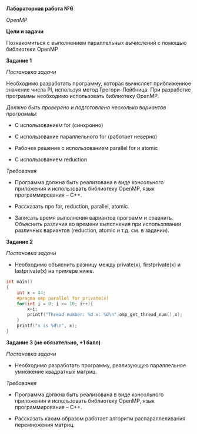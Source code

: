 **Лабораторная работа №6**

*OpenMP*

**Цели и задачи**

Познакомиться с выполнением параллельных вычислений с помощью библиотеки OpenMP

**Задание 1**

*Постановка задачи*

Необходимо разработать программу, которая вычисляет приближенное значение числа PI, используя метод Грегори–Лейбница.
При разработке программы необходимо использовать библиотеку OpenMP.

*Должно быть проверено и подготовлено несколько вариантов программы:*

* С использованием for (синхронно)

* С использование параллельного for (работает неверно)

* Рабочее решение с использованием parallel for и atomic

* С использованием reduction

*Требования*

* Программа должна быть реализована в виде консольного приложения и использовать библиотеку OpenMP, язык программирования – С++.

* Рассказать про for, reduction, parallel, atomic.

* Записать время выполнения вариантов программ и сравнить. Объяснить различия во времени выполнения при использовании различных вариантов (reduction, atomic и т.д. см. в задании).

**Задание 2**

*Постановка задачи*

* Необходимо объяснить разницу между private(x), firstprivate(x) и lastprivate(x) на примере ниже.

```cpp
int main()
{
    int x = 44;
    #pragma omp parallel for private(x)
    for(int i = 0; i <= 10; i++){
        x=i;
        printf("Thread number: %d x: %d\n",omp_get_thread_num(),x);
    }
    printf("x is %d\n", x);
}
```

**Задание 3 (не обязательно, +1 балл)**

*Постановка задачи*

* Необходимо разработать программу, реализующую параллельное умножение квадратных матриц.

*Требования*

* Программа должна быть реализована в виде консольного приложения и использовать библиотеку OpenMP, язык программирования – С++.

* Рассказать каким образом работает алгоритм распараллеливания перемножения матриц.
